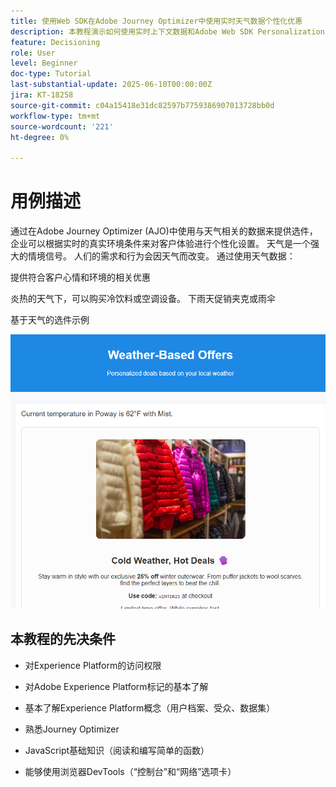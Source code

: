 ```yaml
---
title: 使用Web SDK在Adobe Journey Optimizer中使用实时天气数据个性化优惠
description: 本教程演示如何使用实时上下文数据和Adobe Web SDK Personalization API在Adobe Journey Optimizer中提供动态的天气感知选件。 您将了解如何将网站中的天气属性（如温度和条件）传递到Adobe Experience Platform，将它们映射到事件架构，并在决策规则和排名公式中使用这些属性，以便在页面加载时个性化优惠。 非常适合希望通过实时环境上下文增强数字体验的营销人员和开发人员。
feature: Decisioning
role: User
level: Beginner
doc-type: Tutorial
last-substantial-update: 2025-06-10T00:00:00Z
jira: KT-18258
source-git-commit: c04a15418e31dc82597b7759386907013728bb0d
workflow-type: tm+mt
source-wordcount: '221'
ht-degree: 0%

---
```


# 用例描述

通过在Adobe Journey Optimizer (AJO)中使用与天气相关的数据来提供选件，企业可以根据实时的真实环境条件来对客户体验进行个性化设置。 天气是一个强大的情境信号。 人们的需求和行为会因天气而改变。 通过使用天气数据：

提供符合客户心情和环境的相关优惠

炎热的天气下，可以购买冷饮料或空调设备。 下雨天促销夹克或雨伞

基于天气的选件示例


![天气优惠](assets/offers-use-case.png)



## 本教程的先决条件

* 对Experience Platform的访问权限

* 对Adobe Experience Platform标记的基本了解

* 基本了解Experience Platform概念（用户档案、受众、数据集）

* 熟悉Journey Optimizer

* JavaScript基础知识（阅读和编写简单的函数）

* 能够使用浏览器DevTools（“控制台”和“网络”选项卡）
